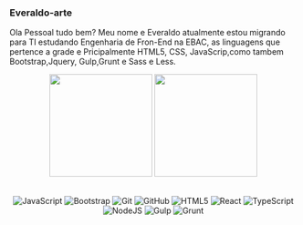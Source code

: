 ### Everaldo-arte

Ola Pessoal tudo bem?
Meu nome e Everaldo atualmente estou migrando para TI estudando Engenharia de Fron-End na EBAC, as linguagens que pertence a grade e Pricipalmente HTML5, CSS, JavaScrip,como tambem Bootstrap,Jquery, Gulp,Grunt e Sass e Less.

<!-- GITHUB STATUS -->
<div align="center">
  <img height="180em" src="https://github-readme-stats.vercel.app/api?username=EveraldoAlves&show_icons=true&theme=tokyonight&include_all_commits=true&count_private=true"/>
  <img height="180em" src="https://github-readme-stats.vercel.app/api/top-langs/?username=gus-caetano&layout=compact&langs_count=10&theme=tokyonight"/>
  

  <!-- TEMAS: dark, radical, merko, gruvbox, tokyonight, onedark, cobalt, synthwave, highcontrast, dracula -->
</div>

<br>

<!-- TECNOLOGIAS -->
<div align="center">

![JavaScript](https://img.shields.io/badge/javascript-%23323330.svg?style=for-the-badge&logo=javascript&logoColor=%23F7DF1E)
![Bootstrap](https://img.shields.io/badge/Bootstrap-black?style=flat-square&logo=bootstrap)
![Git](https://img.shields.io/badge/-Git-black?style=flat-square&logo=git)
![GitHub](https://img.shields.io/badge/-GitHub-181717?style=flat-square&logo=github)
![HTML5](https://img.shields.io/badge/-HTML5-black?style=flat-square&logo=html5)
![React](https://img.shields.io/badge/react-%2320232a.svg?style=for-the-badge&logo=react&logoColor=%2361DAFB)
![TypeScript](https://img.shields.io/badge/typescript-%23007ACC.svg?style=for-the-badge&logo=typescript&logoColor=white)
![NodeJS](https://img.shields.io/badge/node.js-6DA55F?style=for-the-badge&logo=node.js&logoColor=white)
![Gulp](https://img.shields.io/badge/-GULP-black?style=flat-square&logo=gulp)
![Grunt](https://img.shields.io/badge/-Grunt-black?style=flat-square&logo=grunt)
 

</div>

